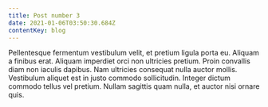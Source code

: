 ```yaml
---
title: Post number 3
date: 2021-01-06T03:50:30.684Z
contentKey: blog
---
```

<!--StartFragment-->

Pellentesque fermentum vestibulum velit, et pretium ligula porta eu. Aliquam a finibus erat. Aliquam imperdiet orci non ultricies pretium. Proin convallis diam non iaculis dapibus. Nam ultricies consequat nulla auctor mollis. Vestibulum aliquet est in justo commodo sollicitudin. Integer dictum commodo tellus vel pretium. Nullam sagittis quam nulla, et auctor nisi ornare quis.

<!--EndFragment-->